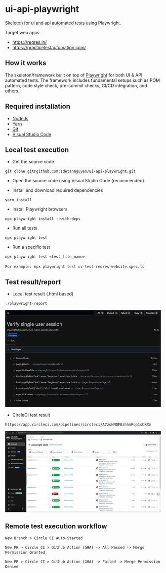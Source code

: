 # ui-api-playwright
Skeleton for ui and api automated tests using Playwright.

Target web apps: 
- https://reqres.in/
- https://practicetestautomation.com/

## How it works

The skeleton/framework built on top of [Playwright](https://playwright.dev/) for both UI & API automated tests. The framework includes fundamental setups such as POM pattern, code style check, pre-commit checks, CI/CD integration, and others.

## Required installation

- [NodeJs](https://nodejs.org/en/download)
- [Yarn](https://classic.yarnpkg.com/lang/en/docs/install/#windows-stable)
- [Git](https://git-scm.com/)
- [Visual Studio Code](https://code.visualstudio.com/download)

## Local test execution

- Get the source code
```
git clone git@github.com:sdetannguyen/ui-api-playwright.git
```
-  Open the source code using Visual Studio Code (recommended)

- Install and download required dependencies 

```
yarn install
```

- Install Playwright browsers

```
npx playwright install --with-deps
```

- Run all tests 

```
npx playwright test
```

- Run a specific test

```
npx playwright test <test_file_name> 

For example: npx playwright test ui-test-reqres-website.spec.ts
```

## Test result/report

- Local test result (.html based)

```
./playwright-report
```
![local report](/images/local-report.png)
- CircleCI test result
```
https://app.circleci.com/pipelines/circleci/A7zoNNQPBzhhmFqo1sbXXm
```
![remote report](/images/remote-report.png)

## Remote test execution workflow
```
New Branch > Circle CI Auto-Started
```

```
New PR > Circle CI > Github Action (GHA) -> All Passed -> Merge Permission Granted
```
```
New PR > Circle CI > Github Action (GHA) -> Failed -> Merge Permission Denied
```
